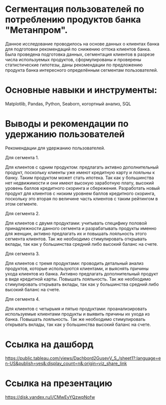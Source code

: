 # Сегментация пользователей по потреблению продуктов банка "Метанпром".
Данное исследование проводилось на основе данных о клиентах банка для подготовки
рекомендаций по снижению оттока клиентов банка.
Была проведена подготовка данных, сегментация клиентов в разрезе числа используемых
продуктов, сформулированы и проверены статистические гипотезы, даны рекомендации по
предложению продукта банка интересного определённым сегментам пользователей.
# Основные навыки и инструменты: 
Matplotlib, Pandas, Python, Seaborn, когортный анализ, SQL

# Выводы и рекомендации по удержанию пользователей
Рекомендации для удержанию пользователей.

Для сегмента 1.

Для клиентов с одним продуктом: предлагать активно дополнительный продукт, поскольку клиенты уже имеют кредитную карту и лояльны к банку. Таким продуктом может стать ипотека. Так как у большинства нет недвижимости и они имеют высокую заработную плату, высокий уровень баллов кредитного скоринга и сбережения. Разработать новый продукт для клиентов с низким уровнем баллов кредитного скоринга, поскольку это вторая по величине часть клиентов с таким рейтингом в этом сегменте.

Для сегмента 2.

Для клиентов с двумя продуктами: учитывать специфику половой принадлежности данного сегмента и разрабатывать продукты именно для женщин, активно предлагать их и повышать лояльность этого сегмента клиентов. Так же необходимо стимулировать открывать вклады, так как у большинства средний либо высокий баланс на счете.

Для сегмента 3.

Для клиентов с тремя продуктами: проводить детальный анализ продуктов, которые используются клиентами, и выяснять причины ухода клиентов из банка. Активно предлагать дополнительный продукт в виде кредитной карты. Повышать лояльность. Так же необходимо стимулировать открывать вклады, так как у большинства средний либо высокий баланс на счете.

Для сегмента 4.

Для клиентов с четырьмя и пятью продуктами: проанализировать используемые клиентами продукты и выявить причины их ухода из банка. Повышать лояльность. Так же необходимо стимулировать открывать вклады, так как у большинства высокий баланс на счете.

# Ссылка на дашборд

https://public.tableau.com/views/Dachbord2GusevV_S_/sheet1?:language=en-US&publish=yes&:display_count=n&:origin=viz_share_link

# Ссылка на презентацию

https://disk.yandex.ru/i/CMwEyYQzwpNofw
